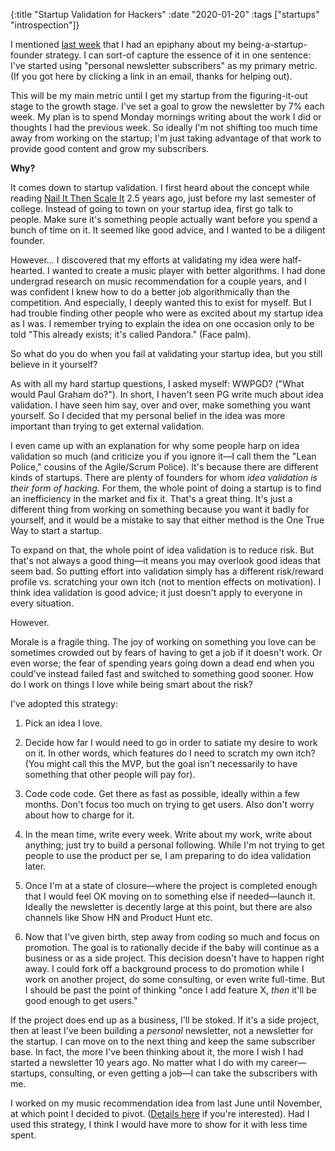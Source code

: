 {:title "Startup Validation for Hackers" :date "2020-01-20" :tags ["startups" "introspection"]}

I mentioned [last week](/blog/2020-01-13/) that I had an epiphany about my being-a-startup-founder strategy. I can sort-of capture the essence of it in one sentence: I've started using "personal newsletter subscribers" as my primary metric. (If you got here by clicking a link in an email, thanks for helping out).

This will be my main metric until I get my startup from the figuring-it-out stage to the growth stage. I've set a goal to grow the newsletter by 7% each week. My plan is to spend Monday mornings writing about the work I did or thoughts I had the previous week. So ideally I'm not shifting too much time away from working on the startup; I'm just taking advantage of that work to provide good content and grow my subscribers.

**Why?**

It comes down to startup validation. I first heard about the concept while reading [Nail It Then Scale It](https://www.goodreads.com/book/show/12236649-nail-it-then-scale-it) 2.5 years ago, just before my last semester of college. Instead of going to town on your startup idea, first go talk to people. Make sure it's something people actually want before you spend a bunch of time on it. It seemed like good advice, and I wanted to be a diligent founder.

However... I discovered that my efforts at validating my idea were half-hearted. I wanted to create a music player with better algorithms. I had done undergrad research on music recommendation for a couple years, and I was confident I knew how to do a better job algorithmically than the competition. And especially, I deeply wanted this to exist for myself. But I had trouble finding other people who were as excited about my startup idea as I was. I remember trying to explain the idea on one occasion only to be told "This already exists; it's called Pandora." (Face palm).

So what do you do when you fail at validating your startup idea, but you still believe in it yourself?

As with all my hard startup questions, I asked myself: WWPGD? ("What would Paul Graham do?"). In short, I haven't seen PG write much about idea validation. I have seen him say, over and over, make something you want yourself. So I decided that my personal belief in the idea was more important than trying to get external validation.

I even came up with an explanation for why some people harp on idea validation so much (and criticize you if you ignore it&mdash;I call them the "Lean Police," cousins of the Agile/Scrum Police). It's because there are different kinds of startups. There are plenty of founders for whom *idea validation is their form of hacking.* For them, the whole point of doing a startup is to find an inefficiency in the market and fix it. That's a great thing. It's just a different thing from working on something because you want it badly for yourself, and it would be a mistake to say that either method is the One True Way to start a startup.

To expand on that, the whole point of idea validation is to reduce risk. But that's not always a good thing&mdash;it means you may overlook good ideas that seem bad. So putting effort into validation simply has a different risk/reward profile vs. scratching your own itch (not to mention effects on motivation). I think idea validation is good advice; it just doesn't apply to everyone in every situation.

However.

Morale is a fragile thing. The joy of working on something you love can be sometimes crowded out by fears of having to get a job if it doesn't work. Or even worse; the fear of spending years going down a dead end when you could've instead failed fast and switched to something good sooner. How do I work on things I love while being smart about the risk?

I've adopted this strategy:

1. Pick an idea I love.

2. Decide how far I would need to go in order to satiate my desire to work on it. In other words, which features do I need to scratch my own itch? (You might call this the MVP, but the goal isn't necessarily to have something that other people will pay for).

3. Code code code. Get there as fast as possible, ideally within a few months. Don't focus too much on trying to get users. Also don't worry about how to charge for it.

4. In the mean time, write every week. Write about my work, write about anything; just try to build a personal following. While I'm not trying to get people to use the product per se, I am preparing to do idea validation later.

5. Once I'm at a state of closure&mdash;where the project is completed enough that I would feel OK moving on to something else if needed&mdash;launch it. Ideally the newsletter is decently large at this point, but there are also channels like Show HN and Product Hunt etc.

6. Now that I've given birth, step away from coding so much and focus on
   promotion. The goal is to rationally decide if the baby will continue as a
   business or as a side project. This decision doesn't have to happen right
   away. I could fork off a background process to do promotion while I work on
   another project, do some consulting, or even write full-time. But I should
   be past the point of thinking "once I add feature X, *then* it'll be good
   enough to get users."

If the project does end up as a business, I'll be stoked. If it's a side
project, then at least I've been building a *personal* newsletter, not a
newsletter for the startup. I can move on to the next thing and keep the same
subscriber base. In fact, the more I've been thinking about it, the more I wish
I had started a newsletter 10 years ago. No matter what I do with my
career&mdash;startups, consulting, or even getting a job&mdash;I can take the
subscribers with me.

I worked on my music recommendation idea from last June until November, at
which point I decided to pivot. ([Details here](/post/2020/lagukan-update/) if
you're interested). Had I used this strategy, I think I would have more to show
for it with less time spent.
